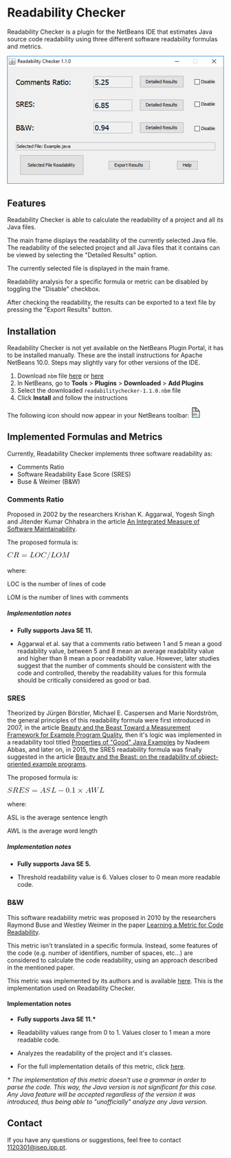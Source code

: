 # Readability Checker

Readability Checker is a plugin for the NetBeans IDE that estimates Java source code readability using three different software readability formulas and metrics.

![Main Window](https://raw.githubusercontent.com/cdtpinto/cdtpinto.github.io/master/files/images/readabilitychecker_ui.PNG "Readability Checker Main Window")

## Features

Readability Checker is able to calculate the readability of a project and all its Java files.

The main frame displays the readability of the currently selected Java file. The readability of the selected project and all Java files that it contains can be viewed by selecting the "Detailed Results" option.

The currently selected file is displayed in the main frame.

Readability analysis for a specific formula or metric can be disabled by toggling the "Disable" checkbox.

After checking the readability, the results can be exported to a text file by pressing the "Export Results" button.

## Installation

Readability Checker is not yet available on the NetBeans Plugin Portal, it has to be installed manually. These are the install instructions for Apache NetBeans 10.0. Steps may slightly vary for other versions of the IDE.

1. Download `nbm` file [here](https://we.tl/t-xMsvSVZGKe) or [here](https://www.dropbox.com/s/r02t0d4mxmuqqy0/readabilitychecker-1.1.0.nbm?dl=0)
2. In NetBeans, go to **Tools** > **Plugins** > **Downloaded** > **Add Plugins**
3. Select the downloaded `readabilitychecker-1.1.0.nbm` file
4. Click **Install** and follow the instructions

The following icon should now appear in your NetBeans toolbar: ![](https://raw.githubusercontent.com/cdtpinto/cdtpinto.github.io/master/files/images/readabilitycheckericon24.png "Readability Checker Icon")

## Implemented Formulas and Metrics

Currently, Readability Checker implements three software readability 
as:

* Comments Ratio
* Software Readability Ease Score (SRES)
* Buse & Weimer (B&W)

### Comments Ratio

Proposed in 2002 by the researchers Krishan K. Aggarwal, Yogesh Singh and Jitender Kumar Chhabra in the article [An Integrated Measure of Software Maintainability](https://ieeexplore.ieee.org/document/981648/).

The proposed formula is:

![](https://raw.githubusercontent.com/cdtpinto/cdtpinto.github.io/master/files/images/comments_ratio_formula.gif "Comments Ratio Formula")

where:

LOC is the number of lines of code

LOM is the number of lines with comments

##### Implementation notes

* **Fully supports Java SE 11.**

* Aggarwal et al. say that a comments ratio between 1 and 5 mean a good readability value, between 5 and 8 mean an average readability value and higher than 8 mean a poor readability value. However, later studies suggest that the number of comments should be consistent with the code and controlled, thereby the readability values for this formula should be critically considered as good or bad.

### SRES

Theorized by Jürgen Börstler, Michael E. Caspersen and Marie Nordström, the general principles of this readability formula were first introduced in 2007, in the article [Beauty and the Beast Toward a Measurement Framework for Example Program Quality](https://pdfs.semanticscholar.org/8c41/1a1fb987966f2020765069dc21881826e635.pdf), then it's logic was implemented in a readability tool titled [Properties of "Good" Java Examples](http://www8.cs.umu.se/education/examina/Rapporter/NadeemAbbas_v2.pdf) by Nadeem Abbas, and later on, in 2015, the SRES readability formula was finally suggested in the article [Beauty and the Beast: on the readability of object-oriented example programs](https://link.springer.com/article/10.1007/s11219-015-9267-5).

The proposed formula is:

![](https://raw.githubusercontent.com/cdtpinto/cdtpinto.github.io/master/files/images/sres_equation.gif "SRES Formula")

where:

ASL is the average sentence length

AWL is the average word length

##### Implementation notes

* **Fully supports Java SE 5.**

* Threshold readability value is 6. Values closer to 0 mean more readable code.

### B&W

This software readability metric was proposed in 2010 by the researchers Raymond Buse and Westley Weimer in the paper [Learning a Metric for Code Readability](https://ieeexplore.ieee.org/document/5332232).

This metric isn't translated in a specific formula. Instead, some features of the code (e.g. number of identifiers, number of spaces, etc...) are considered to calculate the code readability, using an approach described in the mentioned paper.

This metric was implemented by its authors and is available [here](http://www.arrestedcomputing.com/readability). This is the implementation used on Readability Checker.

#### Implementation notes

* **Fully supports Java SE 11.\***

* Readability values range from 0 to 1. Values closer to 1 mean a more readable code.

* Analyzes the readability of the project and it's classes.

* For the full implementation details of this metric, click [here](https://cdtpinto.github.io/pages/bw).

*\* The implementation of this metric doesn't use a grammar in order to parse the code. This way, the Java version is not significant for this case. Any Java feature will be accepted regardless of the version it was introduced, thus being able to "unofficially" analyze any Java version.*

## Contact

If you have any questions or suggestions, feel free to contact <1120301@isep.ipp.pt>.
